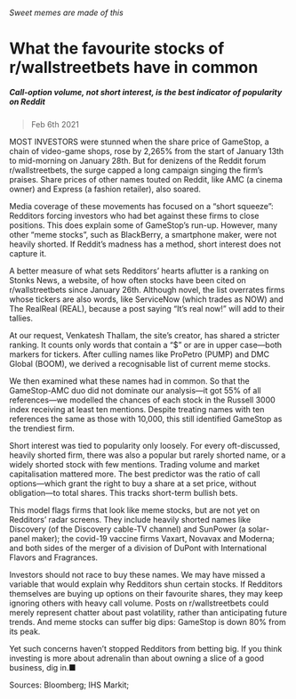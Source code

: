 ###### Sweet memes are made of this
# What the favourite stocks of r/wallstreetbets have in common 
##### Call-option volume, not short interest, is the best indicator of popularity on Reddit 
> Feb 6th 2021 



MOST INVESTORS were stunned when the share price of GameStop, a chain of video-game shops, rose by 2,265% from the start of January 13th to mid-morning on January 28th. But for denizens of the Reddit forum r/wallstreetbets, the surge capped a long campaign singing the firm’s praises. Share prices of other names touted on Reddit, like AMC (a cinema owner) and Express (a fashion retailer), also soared.

Media coverage of these movements has focused on a “short squeeze”: Redditors forcing investors who had bet against these firms to close positions. This does explain some of GameStop’s run-up. However, many other “meme stocks”, such as BlackBerry, a smartphone maker, were not heavily shorted. If Reddit’s madness has a method, short interest does not capture it.


A better measure of what sets Redditors’ hearts aflutter is a ranking on Stonks News, a website, of how often stocks have been cited on r/wallstreetbets since January 26th. Although novel, the list overrates firms whose tickers are also words, like ServiceNow (which trades as NOW) and The RealReal (REAL), because a post saying “It’s real now!” will add to their tallies.

At our request, Venkatesh Thallam, the site’s creator, has shared a stricter ranking. It counts only words that contain a “$” or are in upper case—both markers for tickers. After culling names like ProPetro (PUMP) and DMC Global (BOOM), we derived a recognisable list of current meme stocks.

We then examined what these names had in common. So that the GameStop-AMC duo did not dominate our analysis—it got 55% of all references—we modelled the chances of each stock in the Russell 3000 index receiving at least ten mentions. Despite treating names with ten references the same as those with 10,000, this still identified GameStop as the trendiest firm.



Short interest was tied to popularity only loosely. For every oft-discussed, heavily shorted firm, there was also a popular but rarely shorted name, or a widely shorted stock with few mentions. Trading volume and market capitalisation mattered more. The best predictor was the ratio of call options—which grant the right to buy a share at a set price, without obligation—to total shares. This tracks short-term bullish bets.

This model flags firms that look like meme stocks, but are not yet on Redditors’ radar screens. They include heavily shorted names like Discovery (of the Discovery cable-TV channel) and SunPower (a solar-panel maker); the covid-19 vaccine firms Vaxart, Novavax and Moderna; and both sides of the merger of a division of DuPont with International Flavors and Fragrances.



Investors should not race to buy these names. We may have missed a variable that would explain why Redditors shun certain stocks. If Redditors themselves are buying up options on their favourite shares, they may keep ignoring others with heavy call volume. Posts on r/wallstreetbets could merely represent chatter about past volatility, rather than anticipating future trends. And meme stocks can suffer big dips: GameStop is down 80% from its peak.

Yet such concerns haven’t stopped Redditors from betting big. If you think investing is more about adrenalin than about owning a slice of a good business, dig in.■

Sources: Bloomberg; IHS Markit; 

